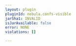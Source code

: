 ```yaml
---
layout: plugin
pluginId: nebula.confs-visible
jarSha1: INVALID
isJarAvailable: false
error: NONE
violations: []

---
```

